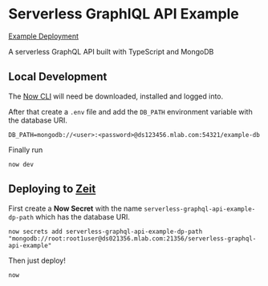 # Serverless GraphlQL API Example

[Example Deployment](https://serverless-graphql-api-example-five-gamma.now.sh/api/graphql)

A serverless GraphQL API built with TypeScript and MongoDB

## Local Development

The [Now CLI](https://zeit.co/download) will need be downloaded, installed and logged into.

After that create a `.env` file and add the `DB_PATH` environment variable with the database URI.

```
DB_PATH=mongodb://<user>:<password>@ds123456.mlab.com:54321/example-db
```

Finally run

```shell
now dev
```

## Deploying to [Zeit](https://zeit.co/)

First create a **Now Secret** with the name `serverless-graphql-api-example-dp-path` which has the database URI.

```shell
now secrets add serverless-graphql-api-example-dp-path "mongodb://root:root1user@ds021356.mlab.com:21356/serverless-graphql-api-example"
```

Then just deploy!

```shell
now
```
